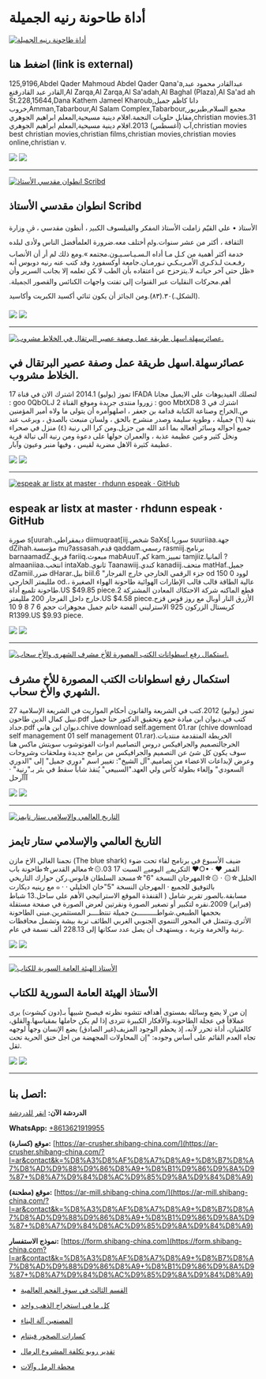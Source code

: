 # أداة طاحونة رنيه الجميلة

<a href="https://swt.shibang-china.com/?l=ar&img&k=%D8%A3%D8%AF%D8%A7%D8%A9+%D8%B7%D8%A7%D8%AD%D9%88%D9%86%D8%A9+%D8%B1%D9%86%D9%8A%D9%87+%D8%A7%D9%84%D8%AC%D9%85%D9%8A%D9%84%D8%A9" target="_blank">![أداة طاحونة رنيه الجميلة](http://static.shibang-china.com/all-800x300/1247.jpg)</a>

## اضغط هنا (link is external)
125,9196,Abdel Qader Mahmoud Abdel Qader Qana&#39;a,عبدالقادر محمود عبد القادر عبد القادرقنع,Al Zarqa,Al Zarqa,Al Sa&#39;adah,Al Baghal (Plaza),Al Sa&#39;ad ah St.228,15644,Dana Kathem Jameel Kharoub,دانا كاظم جميل خروب,Amman,Tabarbour,Al Salam Complex,Tabarbour,مجمع السلام,طبربور مقابل حلويات النجمة.افلام دينية مسيحية,المعلم ابراهيم الجوهري,christian movies.31 آب (أغسطس) 2013.افلام دينية مسيحية,المعلم ابراهيم الجوهري,christian movies best christian movies,christian films,christian movies,christian movies online,christian v.


<a href="https://whatsapp.shibangsoft.com/WhatsApp.php" target="_blank" title="WhatsApp">![](http://static.shibang-china.com/icon/whatsapp.png)</a> <a href="https://swt.shibang-china.com/?l=ar&icon&k=%D8%A3%D8%AF%D8%A7%D8%A9+%D8%B7%D8%A7%D8%AD%D9%88%D9%86%D8%A9+%D8%B1%D9%86%D9%8A%D9%87+%D8%A7%D9%84%D8%AC%D9%85%D9%8A%D9%84%D8%A9" target="_blank">![](http://static.shibang-china.com/icon/chat-ar.png)</a>

---

<a href="https://swt.shibang-china.com/?l=ar&img&k=%D8%A3%D8%AF%D8%A7%D8%A9+%D8%B7%D8%A7%D8%AD%D9%88%D9%86%D8%A9+%D8%B1%D9%86%D9%8A%D9%87+%D8%A7%D9%84%D8%AC%D9%85%D9%8A%D9%84%D8%A9" target="_blank">![انطوان مقدسي الأستاذ Scribd](http://static.shibang-china.com/all-800x300/22.jpg)</a>

## انطوان مقدسي الأستاذ Scribd
اﻷﺳﺘﺎذ • ﻋﻠﻲ اﻟﻘﻴّﻢ زاﻣﻠﺖ اﻷﺳﺘﺎذ اﳌﻔﻜﺮ واﻟﻔﻴﻠﺴﻮف اﻟﻜﺒﲑ ، أﻧﻄﻮن ﻣﻘﺪﺳﻲ ، ﰲ وزارة اﻟﺜﻘﺎﻓﺔ ، أﻛﺜﺮ ﻣﻦ ﻋﺸﺮ ﺳﻨﻮات.وﱂ أﺧﺘﻠﻒ ﻣﻌﻪ.ضرورة العلمأﻓﻀﻞ اﻟﻨﺎس وﻷدى ﻟﺒﻠﺪه ﺧﺪﻣﺔ أﻛﺜﺮ أﻫﻤﻴﺔ ﻣﻦ ﻛـﻞ ﻣـﺎ أداه اﻟـﺴـﻴـﺎﺳـﻴـﻮن.ﻣﺠﺘﻤﻌ ».وﻣﻊ ذﻟﻚ ﻟﻢ أر أن اﻷﻧﺼﺎب رﻓـﻌـﺖ ﻟـﺬﻛـﺮى اﻷﻣـﺮﻳـﻜـﻲ ﻧـﻮرﻣـﺎن.ﺟﺎﻣﻌﺔ أوﻛﺴﻔﻮرد وﻗﺪ ﻛﺘﺐ ﻋﻨﻪ رﻧﻴﻪ دوﺑﻮس أﻧﻪ «ﻇﻞ ﺣﺘﻰ آﺧﺮ ﺣﻴﺎﺗـﻪ ﻻ.ﻳﺘﺰﺣﺰح ﻋﻦ اﻋﺘﻘﺎده ﺑﺄن اﻟﻄﺐ ﻻ ﻜﻦ ﺗﻌﻠﻤﻪ إﻻ ﺑﺠﺎﻧﺐ اﻟﺴﺮﻳﺮ وأن أﻫﻢ.ﻣﺤﺮﻛﺎت اﻟﻨﻘﻠﻴﺎت ﻋﺒﺮ اﻟﻘﻨﻮات إﻟﻰ ﺗﻔﺘﺖ واﺟﻬﺎت اﻟﻜﻨﺎﺋﺲ واﻟﻘﺼﻮر اﳉﻤﻴﻠﺔ.(اﻟﺸﻜﻞ.)٣٠.(٨٣).وﻣﻦ اﳉﺎﺋﺰ أن ﻳﻜﻮن ﺛﻨﺎﺋﻲ أﻛﺴﻴﺪ اﻟﻜﺒﺮﻳﺖ وأﻛﺎﺳﻴﺪ.


<a href="https://whatsapp.shibangsoft.com/WhatsApp.php" target="_blank" title="WhatsApp">![](http://static.shibang-china.com/icon/whatsapp.png)</a> <a href="https://swt.shibang-china.com/?l=ar&icon&k=%D8%A3%D8%AF%D8%A7%D8%A9+%D8%B7%D8%A7%D8%AD%D9%88%D9%86%D8%A9+%D8%B1%D9%86%D9%8A%D9%87+%D8%A7%D9%84%D8%AC%D9%85%D9%8A%D9%84%D8%A9" target="_blank">![](http://static.shibang-china.com/icon/chat-ar.png)</a>

---

<a href="https://swt.shibang-china.com/?l=ar&img&k=%D8%A3%D8%AF%D8%A7%D8%A9+%D8%B7%D8%A7%D8%AD%D9%88%D9%86%D8%A9+%D8%B1%D9%86%D9%8A%D9%87+%D8%A7%D9%84%D8%AC%D9%85%D9%8A%D9%84%D8%A9" target="_blank">![عصائرسهلة.اسهل طريقة عمل وصفة عصير البرتقال في الخلاط مشروب.](http://static.shibang-china.com/all-800x300/102.jpg)</a>

## عصائرسهلة.اسهل طريقة عمل وصفة عصير البرتقال في الخلاط مشروب.
17 تموز (يوليو) 2014.1 اشترك الان في قناة IFADA لتصلك الفيديوهات على الايميل مجانا : goo 0QbOLJ 2 زوروا منتدى جريدة وموقع القناة : goo MbtXD8 3 اشترك في ص.الخراج وصناعة الكتابة قدامة بن جعفر ، اصلهوأمره أن يتولى ما ولاه أمير المؤمنين بنية (٦) جميلة ، وطوية سليمة وصدر منشرح بالحق ، ولسان منبعث بالصدق ، ويرغب عند جميع أحواله وسائر أفعاله بما أعد الله من جزيل.ومن كرا الى رنية (٤) منزل في صحراء ونخل كثير وعين عظيمة عذبة ، والعمران حولها على دعوة ومن رنية الى تبالة قرية عظيمة كثيرة الاهل مضرية لقيس ، وفيها منبر وعيون وآبار.


<a href="https://whatsapp.shibangsoft.com/WhatsApp.php" target="_blank" title="WhatsApp">![](http://static.shibang-china.com/icon/whatsapp.png)</a> <a href="https://swt.shibang-china.com/?l=ar&icon&k=%D8%A3%D8%AF%D8%A7%D8%A9+%D8%B7%D8%A7%D8%AD%D9%88%D9%86%D8%A9+%D8%B1%D9%86%D9%8A%D9%87+%D8%A7%D9%84%D8%AC%D9%85%D9%8A%D9%84%D8%A9" target="_blank">![](http://static.shibang-china.com/icon/chat-ar.png)</a>

---

<a href="https://swt.shibang-china.com/?l=ar&img&k=%D8%A3%D8%AF%D8%A7%D8%A9+%D8%B7%D8%A7%D8%AD%D9%88%D9%86%D8%A9+%D8%B1%D9%86%D9%8A%D9%87+%D8%A7%D9%84%D8%AC%D9%85%D9%8A%D9%84%D8%A9" target="_blank">![espeak ar listx at master · rhdunn espeak · GitHub](http://static.shibang-china.com/all-800x300/1326.jpg)</a>

## espeak ar listx at master · rhdunn espeak · GitHub
صورة s[uurah.ديمقراطي diimuqraat[iij.شخص SaXs[.سوريا suuriiaa.جهة dZihah.مؤسسة mu?assasah.قدم qaddam.رسمي rasmiij.برنامج barnaamadZ.فريق fariiq.مبعوث mabAuuT.كم kam.تمييز tamjiiz.ألمانيا ?almaaniiaa.انتخب intaXab.ثانوي Taanawiij.كندي kanadiij.متحف matHaf.جميل dZamiil.ضرر dHarar.بيل biil.6 &quot;جزء الرقمي الخارجي خارج الفرجار od لوود 0 150 ملليمتر الخارجي od.عالية الطاقة قالب قالب الإطارات الهوائية طاحونة الهواء الصغيرة ، طاحونة تلميع أداة.US $49.85 piece.2 قطع الماكنه شركة الاحتكاك المعادن المشتركة خارج داخل الفرجار 200 ملليمتر.US $4.58 piece.الأزرق النار أوبال مع روز قوس قزح كريستال الزركون 925 الاسترليني الفضة خاتم جميل مجوهرات حجم 6 7 8 9 10 R1399.US $9.93 piece.


<a href="https://whatsapp.shibangsoft.com/WhatsApp.php" target="_blank" title="WhatsApp">![](http://static.shibang-china.com/icon/whatsapp.png)</a> <a href="https://swt.shibang-china.com/?l=ar&icon&k=%D8%A3%D8%AF%D8%A7%D8%A9+%D8%B7%D8%A7%D8%AD%D9%88%D9%86%D8%A9+%D8%B1%D9%86%D9%8A%D9%87+%D8%A7%D9%84%D8%AC%D9%85%D9%8A%D9%84%D8%A9" target="_blank">![](http://static.shibang-china.com/icon/chat-ar.png)</a>

---

<a href="https://swt.shibang-china.com/?l=ar&img&k=%D8%A3%D8%AF%D8%A7%D8%A9+%D8%B7%D8%A7%D8%AD%D9%88%D9%86%D8%A9+%D8%B1%D9%86%D9%8A%D9%87+%D8%A7%D9%84%D8%AC%D9%85%D9%8A%D9%84%D8%A9" target="_blank">![استكمال رفع اسطوانات الكتب المصورة للأخ مشرف الشهري والأخ سحاب.](http://static.shibang-china.com/all-800x300/631.jpg)</a>

## استكمال رفع اسطوانات الكتب المصورة للأخ مشرف الشهري والأخ سحاب.
27 تموز (يوليو) 2012.كتب في الشريعة والقانون أحكام المواريث في الشريعة الإسلامية نبيل كمال الدين طاحون.pdf كتب في.ديوان ابن ميادة جمع وتحقيق الدكتور حنا جميل حداد.pdf ديوان ابن هاني.chive download self.agement 01.rar (chive download self management 01 self management 01.rar).الخريطة المتقدمة منتديات الخرجالتصميم والجرافيكس دروس التصاميم ادوات الفوتوشوب سويتش ماكس هنا سوف يكون كل شئ عن التصميم والجرافيكس من برامج جديدة وملحقات وشروحات وعرض لإبداعات الاعضاء من تصاميم.&quot;آل الشيخ&quot;: تغيير اسم &quot;دوري جميل&quot; إلى &quot;الدوري السعودي&quot; وإلغاء بطولة كأس ولي العهد.&quot;السبيعي&quot; يُنقذ شاباً سقط في بئر بـ&quot;رنية&quot; &middot; آآآرحل


<a href="https://whatsapp.shibangsoft.com/WhatsApp.php" target="_blank" title="WhatsApp">![](http://static.shibang-china.com/icon/whatsapp.png)</a> <a href="https://swt.shibang-china.com/?l=ar&icon&k=%D8%A3%D8%AF%D8%A7%D8%A9+%D8%B7%D8%A7%D8%AD%D9%88%D9%86%D8%A9+%D8%B1%D9%86%D9%8A%D9%87+%D8%A7%D9%84%D8%AC%D9%85%D9%8A%D9%84%D8%A9" target="_blank">![](http://static.shibang-china.com/icon/chat-ar.png)</a>

---

<a href="https://swt.shibang-china.com/?l=ar&img&k=%D8%A3%D8%AF%D8%A7%D8%A9+%D8%B7%D8%A7%D8%AD%D9%88%D9%86%D8%A9+%D8%B1%D9%86%D9%8A%D9%87+%D8%A7%D9%84%D8%AC%D9%85%D9%8A%D9%84%D8%A9" target="_blank">![التاريخ العالمي والإسلامي ستار تايمز](http://static.shibang-china.com/all-800x300/997.jpg)</a>

## التاريخ العالمي والإسلامي ستار تايمز
نجمنا الغالي الاخ مازن (The blue shark) ضيف الأسبوع في برنامج لقاء تحت ضوء القمر ♥ &middot; •○♥ التكريمے اليوميے السبت 17 03.۞☆معالم القدس☆طاحونة باب الخليل☆۞ &middot; ۞☆المهرجان النسخة &quot;6&quot;☆مسجد السلطان قابوس.ركن حوارك التاريخي مع رينيه ديكارت ๑ بالتوفيق للجميع &middot; المهرجان النسخة &quot;5&quot;خان الخليلي &middot; · مسابقة.بالصور تقرير شامل ( القنفذة الموقع الاستراتيجي الأهم على ساحل.13 شباط (فبراير) 2009.نقره لتكبير أو تصغير الصورة ونقرتين لعرض الصورة في صفحة مستقلة بحجمها الطبيعي.شواطــــــــــئ جميلة تنتظــــر المستثمرين.مبنى الطاحونة الأثري.وتتمثل في المحور التنموي الجنوبي الغربي الطائف تربة بيشة وتشمل محافظات رنية والخرمة وتربة ، ويستهدف أن يصل عدد سكانها إلى 228.13 ألف نسمة في عام.


<a href="https://whatsapp.shibangsoft.com/WhatsApp.php" target="_blank" title="WhatsApp">![](http://static.shibang-china.com/icon/whatsapp.png)</a> <a href="https://swt.shibang-china.com/?l=ar&icon&k=%D8%A3%D8%AF%D8%A7%D8%A9+%D8%B7%D8%A7%D8%AD%D9%88%D9%86%D8%A9+%D8%B1%D9%86%D9%8A%D9%87+%D8%A7%D9%84%D8%AC%D9%85%D9%8A%D9%84%D8%A9" target="_blank">![](http://static.shibang-china.com/icon/chat-ar.png)</a>

---

<a href="https://swt.shibang-china.com/?l=ar&img&k=%D8%A3%D8%AF%D8%A7%D8%A9+%D8%B7%D8%A7%D8%AD%D9%88%D9%86%D8%A9+%D8%B1%D9%86%D9%8A%D9%87+%D8%A7%D9%84%D8%AC%D9%85%D9%8A%D9%84%D8%A9" target="_blank">![الأستاذ الهيئة العامة السورية للكتاب](http://static.shibang-china.com/all-800x300/1287.jpg)</a>

## الأستاذ الهيئة العامة السورية للكتاب
إن من لا يضع وسائله بمستوى أهدافه تتشوه نظرته فيصبح شبيهاً بـ(دون كيشوت) يرى عملاقاً في عجلة الطاحونة.والأفكار الكبيرة تتردى إذا لم يكن حاملها بمقياسها.والقلق، كالغثيان، أداة تحرر لأنه، إذ يحطم الوجود المزيف(غير الصادق) يضع الإنسان وجهاً لوجهه تجاه العدم القائم على أساس وجوده: &quot;إن المحاولات المجهضة من اجل خنق الحرية تحت ثقل.

<a href="https://whatsapp.shibangsoft.com/WhatsApp.php" target="_blank" title="WhatsApp">![](http://static.shibang-china.com/icon/whatsapp.png)</a> <a href="https://swt.shibang-china.com/?l=ar&icon&k=%D8%A3%D8%AF%D8%A7%D8%A9+%D8%B7%D8%A7%D8%AD%D9%88%D9%86%D8%A9+%D8%B1%D9%86%D9%8A%D9%87+%D8%A7%D9%84%D8%AC%D9%85%D9%8A%D9%84%D8%A9" target="_blank">![](http://static.shibang-china.com/icon/chat-ar.png)</a>

---
## اتصل بنا:

**الدردشة الآن:** [انقر للدردشة](https://swt.shibang-china.com?l=ar&contact&k=%D8%A3%D8%AF%D8%A7%D8%A9+%D8%B7%D8%A7%D8%AD%D9%88%D9%86%D8%A9+%D8%B1%D9%86%D9%8A%D9%87+%D8%A7%D9%84%D8%AC%D9%85%D9%8A%D9%84%D8%A9)

**WhatsApp:**  [+8613621919955](https://whatsapp.shibangsoft.com/WhatsApp.php)

**موقع (كسارة):** [https://ar-crusher.shibang-china.com/](https://ar-crusher.shibang-china.com/?l=ar&contact&k=%D8%A3%D8%AF%D8%A7%D8%A9+%D8%B7%D8%A7%D8%AD%D9%88%D9%86%D8%A9+%D8%B1%D9%86%D9%8A%D9%87+%D8%A7%D9%84%D8%AC%D9%85%D9%8A%D9%84%D8%A9)

**موقع (مطحنة):** [https://ar-mill.shibang-china.com/](https://ar-mill.shibang-china.com/?l=ar&contact&k=%D8%A3%D8%AF%D8%A7%D8%A9+%D8%B7%D8%A7%D8%AD%D9%88%D9%86%D8%A9+%D8%B1%D9%86%D9%8A%D9%87+%D8%A7%D9%84%D8%AC%D9%85%D9%8A%D9%84%D8%A9)

**نموذج الاستفسار:** [https://form.shibang-china.com](https://form.shibang-china.com?l=ar&contact&k=%D8%A3%D8%AF%D8%A7%D8%A9+%D8%B7%D8%A7%D8%AD%D9%88%D9%86%D8%A9+%D8%B1%D9%86%D9%8A%D9%87+%D8%A7%D9%84%D8%AC%D9%85%D9%8A%D9%84%D8%A9)

* [القسم الثالث في سوق الفحم العالمية](../30/%D8%A7%D9%84%D9%82%D8%B3%D9%85%20%D8%A7%D9%84%D8%AB%D8%A7%D9%84%D8%AB%20%D9%81%D9%8A%20%D8%B3%D9%88%D9%82%20%D8%A7%D9%84%D9%81%D8%AD%D9%85%20%D8%A7%D9%84%D8%B9%D8%A7%D9%84%D9%85%D9%8A%D8%A9.md)

* [كل ما في استخراج الذهب واحد](../26/%D9%83%D9%84%20%D9%85%D8%A7%20%D9%81%D9%8A%20%D8%A7%D8%B3%D8%AA%D8%AE%D8%B1%D8%A7%D8%AC%20%D8%A7%D9%84%D8%B0%D9%87%D8%A8%20%D9%88%D8%A7%D8%AD%D8%AF.md)

* [المصنعين آلة البناء](../26/%D8%A7%D9%84%D9%85%D8%B5%D9%86%D8%B9%D9%8A%D9%86%20%D8%A2%D9%84%D8%A9%20%D8%A7%D9%84%D8%A8%D9%86%D8%A7%D8%A1.md)

* [كسارات الصخور فيتنام](../27/%D9%83%D8%B3%D8%A7%D8%B1%D8%A7%D8%AA%20%D8%A7%D9%84%D8%B5%D8%AE%D9%88%D8%B1%20%D9%81%D9%8A%D8%AA%D9%86%D8%A7%D9%85.md)

* [تقدير روبو تكلفة المشروع الرمال](../28/%D8%AA%D9%82%D8%AF%D9%8A%D8%B1%20%D8%B1%D9%88%D8%A8%D9%88%20%D8%AA%D9%83%D9%84%D9%81%D8%A9%20%D8%A7%D9%84%D9%85%D8%B4%D8%B1%D9%88%D8%B9%20%D8%A7%D9%84%D8%B1%D9%85%D8%A7%D9%84.md)

* [محطة الرمل وآلات](../29/%D9%85%D8%AD%D8%B7%D8%A9%20%D8%A7%D9%84%D8%B1%D9%85%D9%84%20%D9%88%D8%A2%D9%84%D8%A7%D8%AA.md)